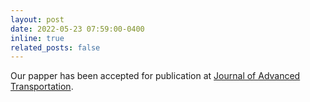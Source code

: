 ```yaml
---
layout: post
date: 2022-05-23 07:59:00-0400
inline: true
related_posts: false
---
```


Our papper has been accepted for publication at [Journal of Advanced Transportation](https://onlinelibrary.wiley.com/doi/full/10.1155/2022/1213221).
